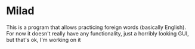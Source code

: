 # Milad
This is a program that allows practicing foreign words (basically English).
For now it doesn't really have any functionality, just a horribly looking GUI, but that's ok, I'm working on it
